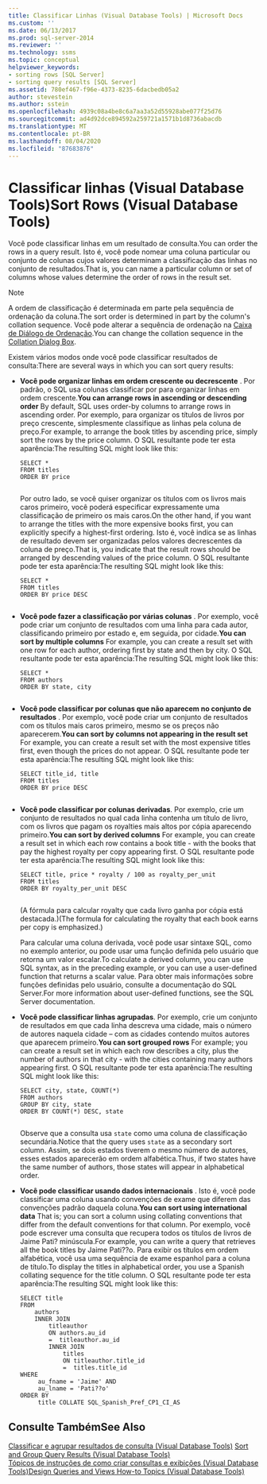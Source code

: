 ```yaml
---
title: Classificar Linhas (Visual Database Tools) | Microsoft Docs
ms.custom: ''
ms.date: 06/13/2017
ms.prod: sql-server-2014
ms.reviewer: ''
ms.technology: ssms
ms.topic: conceptual
helpviewer_keywords:
- sorting rows [SQL Server]
- sorting query results [SQL Server]
ms.assetid: 780ef467-f96e-4373-8235-6dacbedb05a2
author: stevestein
ms.author: sstein
ms.openlocfilehash: 4939c08a4be8c6a7aa3a52d55928abe077f25d76
ms.sourcegitcommit: ad4d92dce894592a259721a1571b1d8736abacdb
ms.translationtype: MT
ms.contentlocale: pt-BR
ms.lasthandoff: 08/04/2020
ms.locfileid: "87683876"
---
```

# <a name="sort-rows-visual-database-tools"></a><span data-ttu-id="4e7d2-102">Classificar linhas (Visual Database Tools)</span><span class="sxs-lookup"><span data-stu-id="4e7d2-102">Sort Rows (Visual Database Tools)</span></span>
  <span data-ttu-id="4e7d2-103">Você pode classificar linhas em um resultado de consulta.</span><span class="sxs-lookup"><span data-stu-id="4e7d2-103">You can order the rows in a query result.</span></span> <span data-ttu-id="4e7d2-104">Isto é, você pode nomear uma coluna particular ou conjunto de colunas cujos valores determinam a classificação das linhas no conjunto de resultados.</span><span class="sxs-lookup"><span data-stu-id="4e7d2-104">That is, you can name a particular column or set of columns whose values determine the order of rows in the result set.</span></span>  
  
> [!NOTE]  
>  <span data-ttu-id="4e7d2-105">A ordem de classificação é determinada em parte pela sequência de ordenação da coluna.</span><span class="sxs-lookup"><span data-stu-id="4e7d2-105">The sort order is determined in part by the column's collation sequence.</span></span> <span data-ttu-id="4e7d2-106">Você pode alterar a sequência de ordenação na [Caixa de Diálogo de Ordenação](visual-database-tools.md).</span><span class="sxs-lookup"><span data-stu-id="4e7d2-106">You can change the collation sequence in the [Collation Dialog Box](visual-database-tools.md).</span></span>  
  
 <span data-ttu-id="4e7d2-107">Existem vários modos onde você pode classificar resultados de consulta:</span><span class="sxs-lookup"><span data-stu-id="4e7d2-107">There are several ways in which you can sort query results:</span></span>  
  
-   <span data-ttu-id="4e7d2-108">**Você pode organizar linhas em ordem crescente ou decrescente** . Por padrão, o SQL usa colunas classificar por para organizar linhas em ordem crescente.</span><span class="sxs-lookup"><span data-stu-id="4e7d2-108">**You can arrange rows in ascending or descending order** By default, SQL uses order-by columns to arrange rows in ascending order.</span></span> <span data-ttu-id="4e7d2-109">Por exemplo, para organizar os títulos de livros por preço crescente, simplesmente classifique as linhas pela coluna de preço.</span><span class="sxs-lookup"><span data-stu-id="4e7d2-109">For example, to arrange the book titles by ascending price, simply sort the rows by the price column.</span></span> <span data-ttu-id="4e7d2-110">O SQL resultante pode ter esta aparência:</span><span class="sxs-lookup"><span data-stu-id="4e7d2-110">The resulting SQL might look like this:</span></span>  
  
    ```  
    SELECT *  
    FROM titles  
    ORDER BY price  
  
    ```  
  
     <span data-ttu-id="4e7d2-111">Por outro lado, se você quiser organizar os títulos com os livros mais caros primeiro, você poderá especificar expressamente uma classificação de primeiro os mais caros.</span><span class="sxs-lookup"><span data-stu-id="4e7d2-111">On the other hand, if you want to arrange the titles with the more expensive books first, you can explicitly specify a highest-first ordering.</span></span> <span data-ttu-id="4e7d2-112">Isto é, você indica se as linhas de resultado devem ser organizadas pelos valores decrescentes da coluna de preço.</span><span class="sxs-lookup"><span data-stu-id="4e7d2-112">That is, you indicate that the result rows should be arranged by descending values of the price column.</span></span> <span data-ttu-id="4e7d2-113">O SQL resultante pode ter esta aparência:</span><span class="sxs-lookup"><span data-stu-id="4e7d2-113">The resulting SQL might look like this:</span></span>  
  
    ```  
    SELECT *  
    FROM titles  
    ORDER BY price DESC  
  
    ```  
  
-   <span data-ttu-id="4e7d2-114">**Você pode fazer a classificação por várias colunas** .   Por exemplo, você pode criar um conjunto de resultados com uma linha para cada autor, classificando primeiro por estado e, em seguida, por cidade.</span><span class="sxs-lookup"><span data-stu-id="4e7d2-114">**You can sort by multiple columns** For example, you can create a result set with one row for each author, ordering first by state and then by city.</span></span> <span data-ttu-id="4e7d2-115">O SQL resultante pode ter esta aparência:</span><span class="sxs-lookup"><span data-stu-id="4e7d2-115">The resulting SQL might look like this:</span></span>  
  
    ```  
    SELECT *  
    FROM authors   
    ORDER BY state, city  
  
    ```  
  
-   <span data-ttu-id="4e7d2-116">**Você pode classificar por colunas que não aparecem no conjunto de resultados** .   Por exemplo, você pode criar um conjunto de resultados com os títulos mais caros primeiro, mesmo se os preços não aparecerem.</span><span class="sxs-lookup"><span data-stu-id="4e7d2-116">**You can sort by columns not appearing in the result set** For example, you can create a result set with the most expensive titles first, even though the prices do not appear.</span></span> <span data-ttu-id="4e7d2-117">O SQL resultante pode ter esta aparência:</span><span class="sxs-lookup"><span data-stu-id="4e7d2-117">The resulting SQL might look like this:</span></span>  
  
    ```  
    SELECT title_id, title  
    FROM titles  
    ORDER BY price DESC  
  
    ```  
  
-   <span data-ttu-id="4e7d2-118">**Você pode classificar por colunas derivadas**. Por exemplo, crie um conjunto de resultados no qual cada linha contenha um título de livro, com os livros que pagam os royalties mais altos por cópia aparecendo primeiro.</span><span class="sxs-lookup"><span data-stu-id="4e7d2-118">**You can sort by derived columns** For example, you can create a result set in which each row contains a book title - with the books that pay the highest royalty per copy appearing first.</span></span> <span data-ttu-id="4e7d2-119">O SQL resultante pode ter esta aparência:</span><span class="sxs-lookup"><span data-stu-id="4e7d2-119">The resulting SQL might look like this:</span></span>  
  
    ```  
    SELECT title, price * royalty / 100 as royalty_per_unit  
    FROM titles  
    ORDER BY royalty_per_unit DESC  
  
    ```  
  
     <span data-ttu-id="4e7d2-120">(A fórmula para calcular royalty que cada livro ganha por cópia está destacada.)</span><span class="sxs-lookup"><span data-stu-id="4e7d2-120">(The formula for calculating the royalty that each book earns per copy is emphasized.)</span></span>  
  
     <span data-ttu-id="4e7d2-121">Para calcular uma coluna derivada, você pode usar sintaxe SQL, como no exemplo anterior, ou pode usar uma função definida pelo usuário que retorna um valor escalar.</span><span class="sxs-lookup"><span data-stu-id="4e7d2-121">To calculate a derived column, you can use SQL syntax, as in the preceding example, or you can use a user-defined function that returns a scalar value.</span></span> <span data-ttu-id="4e7d2-122">Para obter mais informações sobre funções definidas pelo usuário, consulte a documentação do SQL Server.</span><span class="sxs-lookup"><span data-stu-id="4e7d2-122">For more information about user-defined functions, see the SQL Server documentation.</span></span>  
  
-   <span data-ttu-id="4e7d2-123">**Você pode classificar linhas agrupadas**. Por exemplo, crie um conjunto de resultados em que cada linha descreva uma cidade, mais o número de autores naquela cidade – com as cidades contendo muitos autores que aparecem primeiro.</span><span class="sxs-lookup"><span data-stu-id="4e7d2-123">**You can sort grouped rows** For example; you can create a result set in which each row describes a city, plus the number of authors in that city - with the cities containing many authors appearing first.</span></span> <span data-ttu-id="4e7d2-124">O SQL resultante pode ter esta aparência:</span><span class="sxs-lookup"><span data-stu-id="4e7d2-124">The resulting SQL might look like this:</span></span>  
  
    ```  
    SELECT city, state, COUNT(*)  
    FROM authors  
    GROUP BY city, state  
    ORDER BY COUNT(*) DESC, state  
  
    ```  
  
     <span data-ttu-id="4e7d2-125">Observe que a consulta usa `state` como uma coluna de classificação secundária.</span><span class="sxs-lookup"><span data-stu-id="4e7d2-125">Notice that the query uses `state` as a secondary sort column.</span></span> <span data-ttu-id="4e7d2-126">Assim, se dois estados tiverem o mesmo número de autores, esses estados aparecerão em ordem alfabética.</span><span class="sxs-lookup"><span data-stu-id="4e7d2-126">Thus, if two states have the same number of authors, those states will appear in alphabetical order.</span></span>  
  
-   <span data-ttu-id="4e7d2-127">**Você pode classificar usando dados internacionais** .   Isto é, você pode classificar uma coluna usando convenções de exame que diferem das convenções padrão daquela coluna.</span><span class="sxs-lookup"><span data-stu-id="4e7d2-127">**You can sort using international data** That is; you can sort a column using collating conventions that differ from the default conventions for that column.</span></span> <span data-ttu-id="4e7d2-128">Por exemplo, você pode escrever uma consulta que recupera todos os títulos de livros de Jaime Pati? minúscula.</span><span class="sxs-lookup"><span data-stu-id="4e7d2-128">For example, you can write a query that retrieves all the book titles by Jaime Pati??o.</span></span> <span data-ttu-id="4e7d2-129">Para exibir os títulos em ordem alfabética, você usa uma sequência de exame espanhol para a coluna de título.</span><span class="sxs-lookup"><span data-stu-id="4e7d2-129">To display the titles in alphabetical order, you use a Spanish collating sequence for the title column.</span></span> <span data-ttu-id="4e7d2-130">O SQL resultante pode ter esta aparência:</span><span class="sxs-lookup"><span data-stu-id="4e7d2-130">The resulting SQL might look like this:</span></span>  
  
    ```  
    SELECT title  
    FROM   
        authors   
        INNER JOIN   
            titleauthor   
            ON authors.au_id   
            =  titleauthor.au_id   
            INNER JOIN  
                titles   
                ON titleauthor.title_id   
                =  titles.title_id   
    WHERE   
         au_fname = 'Jaime' AND   
         au_lname = 'Pati??o'  
    ORDER BY   
         title COLLATE SQL_Spanish_Pref_CP1_CI_AS  
    ```  
  
## <a name="see-also"></a><span data-ttu-id="4e7d2-131">Consulte Também</span><span class="sxs-lookup"><span data-stu-id="4e7d2-131">See Also</span></span>  
 <span data-ttu-id="4e7d2-132">[Classificar e agrupar resultados de consulta &#40;Visual Database Tools&#41;](sort-and-group-query-results-visual-database-tools.md) </span><span class="sxs-lookup"><span data-stu-id="4e7d2-132">[Sort and Group Query Results &#40;Visual Database Tools&#41;](sort-and-group-query-results-visual-database-tools.md) </span></span>  
 [<span data-ttu-id="4e7d2-133">Tópicos de instruções de como criar consultas e exibições &#40;Visual Database Tools&#41;</span><span class="sxs-lookup"><span data-stu-id="4e7d2-133">Design Queries and Views How-to Topics &#40;Visual Database Tools&#41;</span></span>](design-queries-and-views-how-to-topics-visual-database-tools.md)  
  
  
